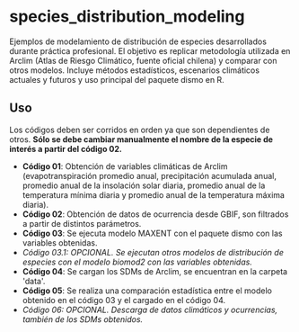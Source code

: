 # species_distribution_modeling
Ejemplos de modelamiento de distribución de especies desarrollados durante práctica profesional. El objetivo es replicar metodología utilizada en Arclim (Atlas de Riesgo Climático, fuente oficial chilena) y comparar con otros modelos. Incluye métodos estadísticos, escenarios climáticos actuales y futuros y uso principal del paquete dismo en R.

## Uso
Los códigos deben ser corridos en orden ya que son dependientes de otros. **Sólo se debe cambiar manualmente el nombre de la especie de interés a partir del código 02.**

- **Código 01**: Obtención de variables climáticas de Arclim (evapotranspiración promedio anual, precipitación acumulada anual, promedio anual de la insolación solar diaria, promedio anual de la temperatura mínima diaria y promedio anual de la temperatura máxima diaria).
- **Código 02**: Obtención de datos de ocurrencia desde GBIF, son filtrados a partir de distintos parámetros.
- **Código 03**: Se ejecuta modelo MAXENT con el paquete dismo con las variables obtenidas.
- *Código 03.1: OPCIONAL. Se ejecutan otros modelos de distribución de especies con el modelo biomod2 con las variables obtenidas.*
- **Código 04**: Se cargan los SDMs de Arclim, se encuentran en la carpeta 'data'.
- **Código 05**: Se realiza una comparación estadística entre el modelo obtenido en el código 03 y el cargado en el código 04. 
- *Código 06: OPCIONAL. Descarga de datos climáticos y ocurrencias, también de los SDMs obtenidos.*